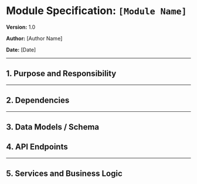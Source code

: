 # Module Specification: `[Module Name]`

**Version:** 1.0

**Author:** [Author Name]

**Date:** [Date]

---

## 1. Purpose and Responsibility

---

## 2. Dependencies

---

## 3. Data Models / Schema


## 4. API Endpoints

---

## 5. Services and Business Logic

